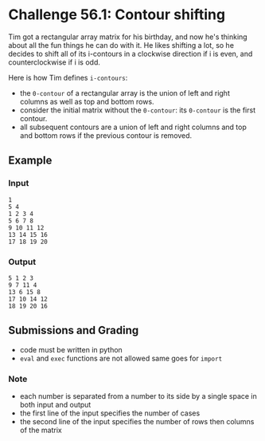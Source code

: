 # Challenge 56.1: Contour shifting

Tim got a rectangular array matrix for his birthday, and now he's thinking about all the fun things he can do with it. He likes shifting a lot, so he decides to shift all of its i-contours in a clockwise direction if i is even, and counterclockwise if i is odd.

Here is how Tim defines `i-contours`:

- the `0-contour` of a rectangular array is the union of left and right columns as well as top and bottom rows.
- consider the initial matrix without the `0-contour`: its `0-contour` is the first contour.
- all subsequent contours are a union of left and right columns and top and bottom rows if the previous contour is removed.

## Example

### Input
```
1
5 4
1 2 3 4
5 6 7 8
9 10 11 12
13 14 15 16
17 18 19 20
```

### Output
```
5 1 2 3
9 7 11 4
13 6 15 8
17 10 14 12
18 19 20 16
```

## Submissions and Grading

- code must be written in python
- `eval` and `exec` functions are not allowed same goes for `import`


### Note

- each number is separated from a number to its side by a single space in both input and output
- the first line of the input specifies the number of cases
- the second line of the input specifies the number of rows then columns of the matrix
